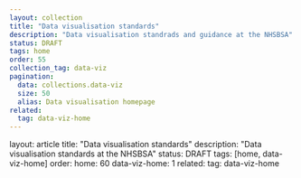 ```yaml
---
layout: collection
title: "Data visualisation standards"
description: "Data visualisation standrads and guidance at the NHSBSA"
status: DRAFT
tags: home
order: 55
collection_tag: data-viz
pagination:
  data: collections.data-viz
  size: 50
  alias: Data visualisation homepage
related:
  tag: data-viz-home
---
```



layout: article
title: "Data visualisation standards"
description: "Data visualisation standards at the NHSBSA"
status: DRAFT
tags: [home, data-viz-home]
order:
  home: 60
  data-viz-home: 1
related:
  tag: data-viz-home
